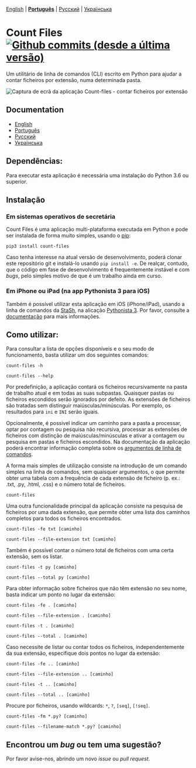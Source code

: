 [English](https://github.com/victordomingos/Count-files/blob/master/README.md) | **[Portugu&ecirc;s](https://github.com/victordomingos/Count-files/blob/master/docs/README_PT.md)** | [&#x420;&#x443;&#x441;&#x441;&#x43A;&#x438;&#x439;](https://github.com/victordomingos/Count-files/blob/master/docs/README_RU.md) | [&#x423;&#x43A;&#x440;&#x430;&#x457;&#x43D;&#x441;&#x44C;&#x43A;&#x430;](https://github.com/victordomingos/Count-files/blob/master/docs/README_UA.md)
  
 
# Count Files [![Github commits (desde a última versão)](https://img.shields.io/github/commits-since/victordomingos/Count-files/latest.svg)](https://github.com/victordomingos/Count-files)
Um utilitário de linha de comandos (CLI) escrito em Python para
ajudar a contar ficheiros por extensão, numa determinada pasta. 

![Captura de ecrã da aplicação Count-files - contar ficheiros por extensão](https://user-images.githubusercontent.com/18650184/42160179-29998a52-7dee-11e8-9813-b8594e50fe77.png)


## Documentation

* [English](https://countfiles.readthedocs.io/en/latest/)
* [Portugu&ecirc;s](https://github.com/victordomingos/Count-files/blob/master/docs/Documentation_PT.md)
* [&#x420;&#x443;&#x441;&#x441;&#x43A;&#x438;&#x439;](https://github.com/victordomingos/Count-files/blob/master/docs/README_RU.md)
* [&#x423;&#x43A;&#x440;&#x430;&#x457;&#x43D;&#x441;&#x44C;&#x43A;&#x430;](https://github.com/victordomingos/Count-files/blob/master/docs/README_UA.md)


## Dependências:

Para executar esta aplicação é necessária uma instalação do Python 3.6 ou superior.


## Instalação

### Em sistemas operativos de secretária

Count Files é uma aplicação multi-plataforma executada em Python e pode ser 
instalada de forma muito simples, usando o [pip](https://pip.pypa.io/en/stable/quickstart/): 

```
pip3 install count-files
```

Caso tenha interesse na atual versão de desenvolvimento, poderá clonar este 
repositório git e instalá-lo usando `pip install -e`. De realçar, contudo, que 
o código em fase de desenvolvimento é frequentemente instável e com 
*bugs*, pelo simples motivo de que é um trabalho ainda em curso.


### Em iPhone ou iPad (na app Pythonista 3 para iOS)

Também é possível utilizar esta aplicação em iOS (iPhone/iPad), usando a linha 
de comandos da [StaSh](https://github.com/ywangd/stash), na alicação 
[Pythonista 3](http://omz-software.com/pythonista/). Por favor, consulte a 
[documentação]() para mais informações. 


## Como utilizar:

Para consultar a lista de opções disponíveis e o seu modo de funcionamento, 
basta utilizar um dos seguintes comandos:

```
count-files -h
```

```
count-files --help
```

Por predefinição, a aplicação contará os ficheiros recursivamente na pasta de
trabalho atual e em todas as suas subpastas. Quaisquer pastas ou ficheiros
escondidos serão ignorados por defeito. As extensões de ficheiros são tratadas 
sem distinguir maiúsculas/minúsculas. Por exemplo, os resultados para `ini` e 
`INI` serão iguais. 

Opcionalmente, é possivel indicar um caminho para a pasta a processar, optar 
por contagem ou pesquisa não recursiva, processar as extensões de ficheiros com 
distinção de maiúsculas/minúsculas e ativar a contagem ou pesquisa em pastas
e ficheiros escondidos. Na documentação da aplicação poderá encontrar 
informação completa sobre os 
[argumentos de linha de comandos](https://github.com/victordomingos/Count-files/blob/master/docs/Documentation_PT.md#argumentos-da-linha-de-comandos).

A forma mais simples de utilização consiste na introdução de um comando
simples na linha de comandos, sem quaisquer argumentos, o que permite obter 
uma tabela com a frequência de cada extensão de ficheiro (p. ex.: .txt, .py, 
.html, .css) e o número total de ficheiros.

```
count-files
```



Uma outra funcionalidade principal da aplicação consiste na pesquisa de
ficheiros por uma dada extensão, que permite obter uma lista dos caminhos 
completos para todos os ficheiros encontrados.

```
count-files -fe txt [caminho]
````

```
count-files --file-extension txt [caminho]
```

Também é possível contar o número total de ficheiros com uma certa extensão, 
sem os listar.


```
count-files -t py [caminho]
```


```
count-files --total py [caminho]
```

Para obter informação sobre ficheiros que não têm extensão no seu nome, basta 
indicar um ponto no lugar da extensão:
 
```
count-files -fe . [caminho]
```
```
count-files --file-extension . [caminho]
```
```
count-files -t . [caminho]
```
```
count-files --total . [caminho]
```

Caso necessite de listar ou contar todos os ficheiros, independentemente da 
sua extensão, especifique dois pontos no lugar da extensão:

```
count-files -fe .. [caminho]
```
```
count-files --file-extension .. [caminho]
```
```
count-files -t .. [caminho]
```
```
count-files --total .. [caminho]
```

Procure por ficheiros, usando wildcards: `*`, `?`, `[seq]`, `[!seq]`.

```
count-files -fm *.py? [caminho]
```
```
count-files --filename-match *.py? [caminho]
```
   
## Encontrou um *bug* ou tem uma sugestão?

Por favor avise-nos, abrindo um novo *issue* ou *pull request*.
